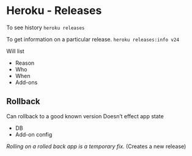 # Heroku - Releases

To see history
`heroku releases`

To get information on a particular release.
`heroku releases:info v24`

Will list

- Reason
- Who
- When
- Add-ons

## Rollback

Can rollback to a good known version
Doesn’t effect app state

- DB
- Add-on config

_Rolling on a rolled back app is a temporary fix._ (Creates a new release)
